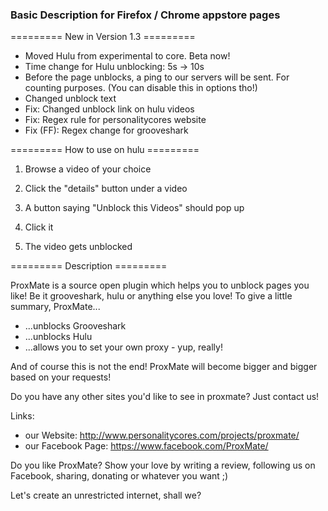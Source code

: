 ### Basic Description for Firefox / Chrome appstore pages

========= New in Version 1.3 =========

* Moved Hulu from experimental to core. Beta now!
* Time change for Hulu unblocking: 5s -> 10s
* Before the page unblocks, a ping to our servers will be sent. For counting purposes. (You can disable this in options tho!)
* Changed unblock text
* Fix: Changed unblock link on hulu videos
* Fix: Regex rule for personalitycores website
* Fix (FF): Regex change for grooveshark

========= How to use on hulu =========

1. Browse a video of your choice

2. Click the "details" button under a video

3. A button saying "Unblock this Videos" should pop up

4. Click it

5. The video gets unblocked
 
========= Description =========

ProxMate is a source open plugin which helps you to unblock pages you like! Be it grooveshark, hulu or anything else you love!
To give a little summary, ProxMate...

* ...unblocks Grooveshark
* ...unblocks Hulu
* ...allows you to set your own proxy - yup, really!

And of course this is not the end! ProxMate will become bigger and bigger based on your requests!

Do you have any other sites you'd like to see in proxmate? Just contact us!

Links:
- our Website: http://www.personalitycores.com/projects/proxmate/
- our Facebook Page: https://www.facebook.com/ProxMate/


Do you like ProxMate?
Show your love by writing a review, following us on Facebook, sharing, donating or whatever you want ;)

Let's create an unrestricted internet, shall we?
